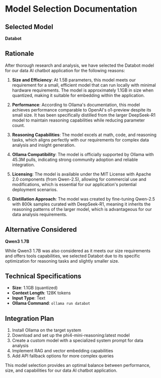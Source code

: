 # Model Selection Documentation

## Selected Model
**Databot**

## Rationale
After thorough research and analysis, we have selected the Databot model for our data AI chatbot application for the following reasons:

1. **Size and Efficiency**: At 1.5B parameters, this model meets our requirement for a small, efficient model that can run locally with minimal hardware requirements. The model is approximately 1.1GB in size when quantized, making it suitable for embedding within the application.

2. **Performance**: According to Ollama's documentation, this model achieves performance comparable to OpenAI's o1-preview despite its small size. It has been specifically distilled from the larger DeepSeek-R1 model to maintain reasoning capabilities while reducing parameter count.

3. **Reasoning Capabilities**: The model excels at math, code, and reasoning tasks, which aligns perfectly with our requirements for complex data analysis and insight generation.

4. **Ollama Compatibility**: The model is officially supported by Ollama with 45.3M pulls, indicating strong community adoption and reliable integration.

5. **Licensing**: The model is available under the MIT License with Apache 2.0 components (from Qwen-2.5), allowing for commercial use and modifications, which is essential for our application's potential deployment scenarios.

6. **Distillation Approach**: The model was created by fine-tuning Qwen-2.5 with 800k samples curated with DeepSeek-R1, meaning it inherits the reasoning patterns of the larger model, which is advantageous for our data analysis requirements.

## Alternative Considered
**Qwen3 1.7B**

While Qwen3 1.7B was also considered as it meets our size requirements and offers tools capabilities, we selected Databot due to its specific optimization for reasoning tasks and slightly smaller size.

## Technical Specifications
- **Size**: 1.1GB (quantized)
- **Context Length**: 128K tokens
- **Input Type**: Text
- **Ollama Command**: `ollama run databot`

## Integration Plan
1. Install Ollama on the target system
2. Download and set up the phi4-mini-reasoning:latest model
3. Create a custom model with a specialized system prompt for data analysis
4. Implement RAG and vector embedding capabilities
5. Add API fallback options for more complex queries

This model selection provides an optimal balance between performance, size, and capabilities for our data AI chatbot application.
